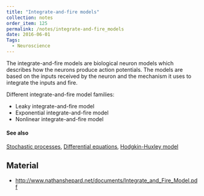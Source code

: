 ```yaml
---
title: "Integrate-and-fire models"
collection: notes
order_item: 125
permalink: /notes/integrate-and-fire_models
date: 2016-06-01
Tags:
  - Neuroscience
---
```


The integrate-and-fire models are biological neuron models which describes how the neurons produce action potentials. The models are based on the inputs received by the neuron and the mechanism it uses to integrate the inputs and fire.

Different integrate-and-fire model families:
* Leaky integrate-and-fire model
* Exponential integrate-and-fire model
* Nonlinear integrate-and-fire model


#### See also
[Stochastic processes](/notes/stochastic_processes), [Differential equations](/notes/differential_equations), [Hodgkin-Huxley model](/notes/hodgkin-huxley_model)


## Material
* http://www.nathanshepard.net/documents/Integrate_and_Fire_Model.pdf






